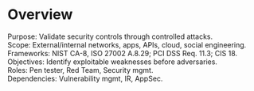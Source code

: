 # Overview
Purpose: Validate security controls through controlled attacks.  
Scope: External/internal networks, apps, APIs, cloud, social engineering.  
Frameworks: NIST CA-8, ISO 27002 A.8.29; PCI DSS Req. 11.3; CIS 18.  
Objectives: Identify exploitable weaknesses before adversaries.  
Roles: Pen tester, Red Team, Security mgmt.  
Dependencies: Vulnerability mgmt, IR, AppSec.
